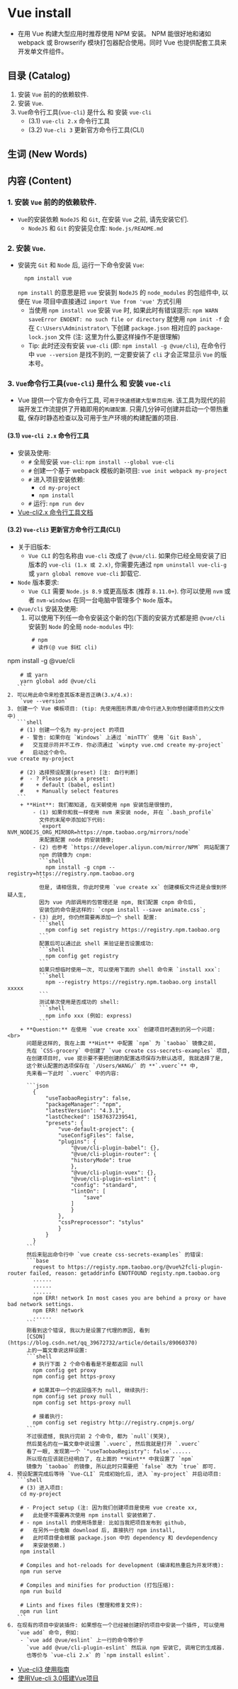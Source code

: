 # Vue install
- 在用 Vue 构建大型应用时推荐使用 NPM 安装。 NPM 能很好地和诸如 webpack 或 Browserify 
  模块打包器配合使用。同时 Vue 也提供配套工具来开发单文件组件。 


##  目录 (Catalog)
1. 安装 `Vue` 前的的依赖软件.
2. 安装 `Vue`.
3. `Vue`命令行工具(`vue-cli`) 是什么 和 安装 `vue-cli`
    + (3.1) `vue-cli 2.x` 命令行工具
    + (3.2) `Vue-cli 3` 更新官方命令行工具(CLI) 


## 生词 (New Words)



## 内容 (Content)
### 1.  安装 `Vue` 前的的依赖软件.
- `Vue`的安装依赖 `NodeJS` 和 `Git`, 在安装 `Vue` 之前, 请先安装它们.
    + `NodeJS` 和 `Git` 的安装见仓库: `Node.js/README.md`
### 2. 安装 `Vue`.
- 安装完 `Git` 和 `Node` 后, 运行一下命令安装 `Vue`:
  ```shell
    npm install vue
  ```
  `npm install` 的意思是把 `vue` 安装到 `NodeJS` 的 `node_modules` 的包组件中,
  以便在 `Vue` 项目中直接通过 `import Vue from 'vue'` 方式引用
    + 当使用 `npm install vue` 安装 `Vue` 时, 如果此时有错误提示:
      `npm WARN saveError ENOENT: no such file or directory` 
      就使用 `npm init -f` 会在 `C:\Users\Administrator\` 下创建 `package.json`
      相对应的 `package-lock.json` 文件 (注: 这里为什么要这样操作不是很理解)  
    + Tip: 此时还没有安装 `vue-cli` (即: `npm install -g @vue/cli`), 在命令行中
      `vue --version` 是找不到的, 一定要安装了 `cli` 才会正常显示 `Vue` 的版本号。  

### 3. `Vue`命令行工具(`vue-cli`) 是什么 和 安装 `vue-cli`
- Vue 提供一个官方命令行工具, 可`用于快速搭建大型单页应用`.
  该工具为现代的前端开发工作流提供了开箱即用的`构建配置`. 只需几分钟可创建并启动一个带热重载,
  保存时静态检查以及可用于生产环境的构建配置的项目.

#### (3.1) `vue-cli 2.x` 命令行工具
- 安装及使用:
    + `#` 全局安装 `vue-cli`: `npm install --global vue-cli`
    + `#` 创建一个基于 webpack 模板的新项目: `vue init webpack my-project`
    + `#` 进入项目安装依赖: 
        - `cd my-project`
        - `npm install`
    + `#` 运行: `npm run dev` 
- [Vue-cli2.x 命令行工具文档](https://github.com/vuejs/vue-cli/tree/v2#vue-cli--) 

#### (3.2) `Vue-cli3` 更新官方命令行工具(CLI)   
- 关于旧版本:
    + `Vue CLI` 的包名称由 `vue-cli` 改成了 `@vue/cli`. 如果你已经全局安装了旧版本的
      `vue-cli (1.x 或 2.x)`, 你需要先通过 `npm uninstall vue-cli-g` 或
      `yarn global remove vue-cli` 卸载它.    
- `Node` 版本要求:
    + `Vue CLI` 需要 `Node.js 8.9` 或更高版本 (推荐 `8.11.0+`). 你可以使用 `nvm`
      或者 `nvm-windows` 在同一台电脑中管理多个 `Node` 版本。
- `@vue/cli` 安装及使用:
    1. 可以使用下列任一命令安装这个新的包(下面的安装方式都是把 `@vue/cli`
       安装到 `Node` 的全局 `node-modules` 中):  
       ```shell
        # npm
        # 读作(@ vue 斜杠 cli)
 npm install -g @vue/cli  
       
        # 或 yarn
        yarn global add @vue/cli
       ```
    2. 可以用此命令来检查其版本是否正确(3.x/4.x):  
        `vue --version`
    3. 创建一个 Vue 模板项目: (tip: 先使用图形界面/命令行进入到你想创建项目的父文件中)
       ```shell
        # (1) 创建一个名为 my-project 的项目
        # - 警告: 如果你在 `Windows` 上通过 `minTTY` 使用 `Git Bash`,
        #   交互提示符并不工作. 你必须通过 `winpty vue.cmd create my-project` 
        #   启动这个命令。
    vue create my-project
    
        # (2) 选择预设配置(preset) [注: 自行判断]
        #  - ? Please pick a preset:
        #    + default (babel, eslint)
        #    + Manually select features 
       ```
        + **Hint**: 我们都知道, 在天朝使用 npm 安装包是很慢的, 
            - (1) 如果你和我一样使用 nvm 来安装 node, 并在 `.bash_profile`
              文件的末尾中添加如下代码:
              `export NVM_NODEJS_ORG_MIRROR=https://npm.taobao.org/mirrors/node`
              来配置配置 node 的安装镜像; 
            - (2) 也参考 `https://developer.aliyun.com/mirror/NPM` 网站配置了
              npm 的镜像为 cnpm:
              ```shell
                npm install -g cnpm --registry=https://registry.npm.taobao.org
              ```
              但是, 请相信我, 你此时使用 `vue create xx` 创建模板文件还是会慢到怀疑人生,
              因为 vue 内部调用的包管理还是 npm, 我们配置 cnpm 命令后,
              安装包的命令是这样的: `cnpm install --save animate.css`;
            - (3) 此时, 你仍然需要再添加一个 shell 配置:
              ```shell
                npm config set registry https://registry.npm.taobao.org
              ```
              配置后可以通过此 shell 来验证是否设置成功:
              ```shell
                npm config get registry
              ```
              如果只想临时使用一次, 可以使用下面的 shell 命令来 `install xxx`:
              ```shell
                npm --registry https://registry.npm.taobao.org install xxxxx
              ```
              测试单次使用是否成功的 shell:
              ```shell
                npm info xxx (例如: express)
              ```
        + **Question:** 在使用 `vue create xxx` 创建项目时遇到的另一个问题: <br>
          问题是这样的, 我在上面 **Hint** 中配置 `npm` 为 `taobao` 镜像之前,
          先在 `CSS-grocery` 中创建了 `vue create css-secrets-examples` 项目,
          在创建项目时, vue 提示要不要把创建的配置选项保存为默认选项, 我就选择了是,
          这个默认配置的选项保存在 `/Users/WANG/` 的 **`.vuerc`** 中,
          先来看一下此时 `.vuerc` 中的内容:
          
          ```json
            {
                "useTaobaoRegistry": false,
                "packageManager": "npm",
                "latestVersion": "4.3.1",
                "lastChecked": 1587637239541,
                "presets": {
                    "vue-default-project": {
                    "useConfigFiles": false,
                    "plugins": {
                        "@vue/cli-plugin-babel": {},
                        "@vue/cli-plugin-router": {
                        "historyMode": true
                        },
                        "@vue/cli-plugin-vuex": {},
                        "@vue/cli-plugin-eslint": {
                        "config": "standard",
                        "lintOn": [
                            "save"
                        ]
                        }
                    },
                    "cssPreprocessor": "stylus"
                    }
                }
            }
          ```
          然后来贴出命令行中 `vue create css-secrets-examples` 的错误:
          ```base
            request to https://registy.npm.taobao.org/@vue%2fcli-plugin-router failed, reason: getaddrinfo ENOTFOUND registy.npm.taobao.org
            ......
            ......
            ......
            npm ERR! network In most cases you are behind a proxy or have bad network settings.
            npm ERR! network
            ......
          ```
          刚看到这个错误, 我以为是设置了代理的原因, 看到
          [CSDN](https://blog.csdn.net/qq_39672732/article/details/89060370)
          上的一篇文章说这样设置:
          ```shell
            # 执行下面 2 个命令看看是不是都返回 null
            npm config get proxy
            npm config get https-proxy
            
            # 如果其中一个的返回值不为 null, 继续执行:
            npm config set proxy null
            npm config set https-proxy null
          
            # 接着执行:
            npm config set registry http://registry.cnpmjs.org/
          ```
          不过很遗憾, 我执行完前 2 个命令, 都为 `null`(笑哭), 
          然后莫名的在一篇文章中说设置 `.vuerc`, 然后我就是打开 `.vuerc`
          看了一眼, 发现第一个 `"useTaobaoRegistry": false`......
          所以现在应该就已经明白了, 在上面的 **Hint** 中我设置了 `npm`
          镜像为 `taobao` 的镜像, 所以此时只需要把 `false` 改为 `true` 即可.
    4. 预设配置完成后等待 `Vue-CLI` 完成初始化后, 进入 `my-project` 并启动项目:
       ```shell
        # (3) 进入项目: 
        cd my-project
        
        # - Project setup (注: 因为我们创建项目是使用 vue create xx,
        #   此处便不需要再次使用 npm install 安装依赖了. 
        # - npm install 的使用场景是: 比如当我把项目发布到 github, 
        #   在另外一台电脑 download 后, 直接执行 npm install,
        #   此时项目便会根据 package.json 中的 dependency 和 devdependency
        #   来安装依赖.)
        npm install
        
        # Compiles and hot-reloads for development (编译和热重启为开发环境):
        npm run serve
        
        # Compiles and minifies for production (打包压缩):
        npm run build
        
        # Lints and fixes files (整理和修复文件):
        npm run lint
       ```
    6. 在现有的项目中安装插件: 如果想在一个已经被创建好的项目中安装一个插件, 可以使用
       `vue add` 命令, 例如:
        - `vue add @vue/eslint` 上一行的命令等价于
          `vue add @vue/cli-plugin-eslint` 然后从 npm 安装它, 调用它的生成器.
          也等价与 `vue-cli 2.x` 的 `npm install eslint`.  
- [Vue-cli3 使用指南](https://cli.vuejs.org/zh/guide/)
- [使用Vue-cli 3.0搭建Vue项目](https://www.jianshu.com/p/6307c568832d)
